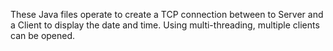These Java files operate to create a TCP connection between to Server and a Client to display the date and time. Using multi-threading, multiple clients can be opened.
